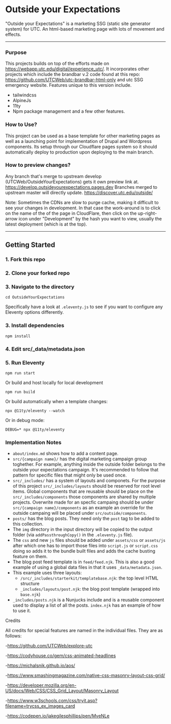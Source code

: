 # Outside your Expectations

"Outside your Expectations" is a marketing SSG (static site generator system) for UTC. An html-based marketing page with lots of movement and effects.

*******

### Purpose

This projects builds on top of the efforts made on <https://webapp.utc.edu/digital/experience_utc/>. It incorporates other projects which include the brandbar v.2 code found at this repo: <https://github.com/UTCWeb/utc-brandbar-html-only> and utc SSG emergency website.
Features unique to this version include.

- tailwindcss
- AlpineJs
- 11ty
- Npm package management and a few other features.

### How to Use?

This project can be used as a base template for other marketing pages as well as a launching point for implementation of Drupal and Wordpress components.
Its setup through our Cloudflare pages system so it should automatically deploy to production upon deploying to the main branch.

### How to preview changes?

Any branch that's merge to upstream develop (UTCWeb/OutsideYourExpectations) gets it own preview link at.
https://develop.outsideyourexpectations.pages.dev
Branches merged to upstream master will directly update.
https://discover.utc.edu/outside/

Note: Sometimes the CDNs are slow to purge cache, making it difficult to see your changes in development. In that case the work-around is to click on the name of the of the page in CloudFlare, then click on the up-right-arrow icon under "Development" by the hash you want to view, usually the latest deployment (which is at the top).

*******

## Getting Started

### 1. Fork this repo

### 2. Clone your forked repo

### 3. Navigate to the directory

```
cd OutsideYourExpectations
```

Specifically have a look at `.eleventy.js` to see if you want to configure any Eleventy options differently.

### 3. Install dependencies

```
npm install
```

### 4. Edit src/\_data/metadata.json

### 5. Run Eleventy

```
npm run start
```

Or build and host locally for local development

```
npm run build
```

Or build automatically when a template changes:

```
npx @11ty/eleventy --watch
```

Or in debug mode:

```
DEBUG=* npx @11ty/eleventy
```

### Implementation Notes

- `about/index.md` shows how to add a content page.
- `src/{campaign name}/` has the digital marketing campaign group toghether. For example, anything inside the outside folder belongs to the outside your expectations campaign. It's recommended to follow that pattern for specific files that might only be used once.
- `src/_includes/` has a system of layouts and componets. For the purpose of this project `src/_includes/layouts` should be reserved for root level items. Global components that are reusable should be place on the `src/_includes/components` those components are shared by multiple projects. Overwrite made for an specfic campaing should be under `src/{campaign name}/components` as an example an override for the outside campaing will be placed under `src/outside/components`.
- `posts/` has the blog posts. They need only the `post` tag to be added to this collection.
- The `img` directory in the input directory will be copied to the output folder (via `addPassthroughCopy()` in the `.eleventy.js` file).
- The `css` and new `js` files should be added under `assets/css` or `assets/js` after which one has to import those files into `script.js` or `script.css` doing so adds it to the bundle built files and adds the cache busting feature on them.
- The blog post feed template is in `feed/feed.njk`. This is also a good example of using a global data files in that it uses `_data/metadata.json`.
- This example uses three layouts:
  - `/src/_includes/starterkit/templatebase.njk`: the top level HTML structure
  - `_includes/layouts/post.njk`: the blog post template (wrapped into `base.njk`)
- `_includes/posts.njk` is a Nunjucks include and is a reusable component used to display a list of all the posts. `index.njk` has an example of how to use it.

Credits

All credits for special features are named in the individual files. They are as follows:

-<https://github.com/UTCWeb/explore-utc>

-<https://codyhouse.co/gem/css-animated-headlines>

-<https://michalsnik.github.io/aos/>

-<https://www.smashingmagazine.com/native-css-masonry-layout-css-grid/>

-<https://developer.mozilla.org/en-US/docs/Web/CSS/CSS_Grid_Layout/Masonry_Layout>

-<https://www.w3schools.com/css/tryit.asp?filename=trycss_ex_images_card>

-<https://codepen.io/jakegilesphillips/pen/MveNLe>
